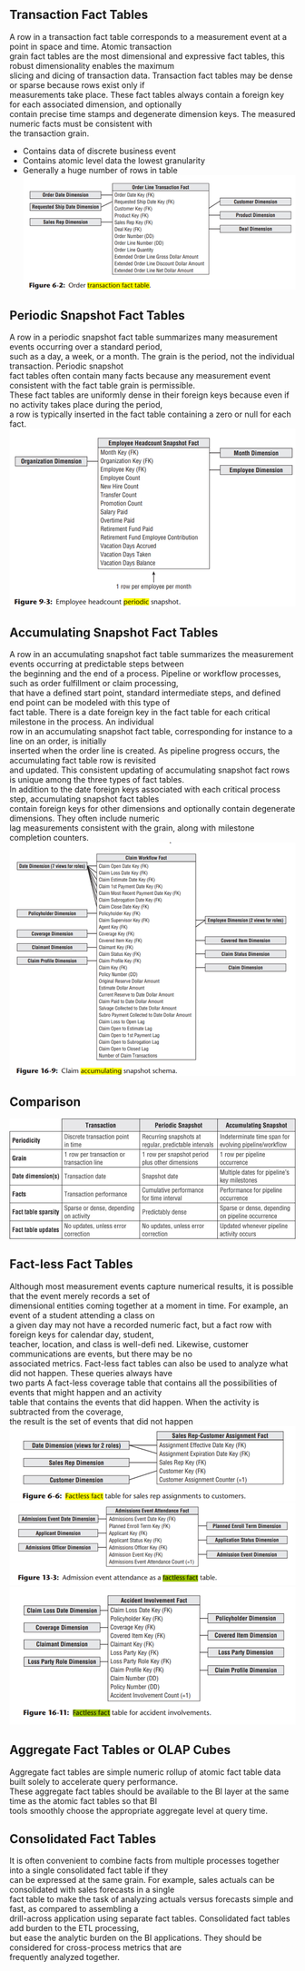 ## Transaction Fact Tables
A row in a transaction fact table corresponds to a measurement event at a point in space and time. Atomic transaction  
grain fact tables are the most dimensional and expressive fact tables, this robust dimensionality enables the maximum  
slicing and dicing of transaction data. Transaction fact tables may be dense or sparse because rows exist only if  
measurements take place. These fact tables always contain a foreign key for each associated dimension, and optionally  
contain precise time stamps and degenerate dimension keys. The measured numeric facts must be consistent with  
the transaction grain.
- Contains data of discrete business event
- Contains atomic level data the lowest granularity
- Generally a huge number of rows in table
![img.png](../images/Transc_fact_table.png)

## Periodic Snapshot Fact Tables
A row in a periodic snapshot fact table summarizes many measurement events occurring over a standard period,  
such as a day, a week, or a month. The grain is the period, not the individual transaction. Periodic snapshot  
fact tables often contain many facts because any measurement event consistent with the fact table grain is permissible.  
These fact tables are uniformly dense in their foreign keys because even if no activity takes place during the period,  
a row is typically inserted in the fact table containing a zero or null for each fact.
![img.png](../images/Periodic_snap_fact.png)

## Accumulating Snapshot Fact Tables
A row in an accumulating snapshot fact table summarizes the measurement events occurring at predictable steps between  
the beginning and the end of a process. Pipeline or workflow processes, such as order fulfillment or claim processing,  
that have a defined start point, standard intermediate steps, and defined end point can be modeled with this type of  
fact table. There is a date foreign key in the fact table for each critical milestone in the process. An individual  
row in an accumulating snapshot fact table, corresponding for instance to a line on an order, is initially  
inserted when the order line is created. As pipeline progress occurs, the accumulating fact table row is revisited  
and updated. This consistent updating of accumulating snapshot fact rows is unique among the three types of fact tables.  
In addition to the date foreign keys associated with each critical process step, accumulating snapshot fact tables  
contain foreign keys for other dimensions and optionally contain degenerate dimensions. They often include numeric  
lag measurements consistent with the grain, along with milestone completion counters.
![img.png](../images/accum_snap_fact.png)

## Comparison
![img.png](../images/fact_compare.png)

## Fact-less Fact Tables
Although most measurement events capture numerical results, it is possible that the event merely records a set of  
dimensional entities coming together at a moment in time. For example, an event of a student attending a class on  
a given day may not have a recorded numeric fact, but a fact row with foreign keys for calendar day, student,  
teacher, location, and class is well-defi ned. Likewise, customer communications are events, but there may be no  
associated metrics. Fact-less fact tables can also be used to analyze what did not happen. These queries always have  
two parts A fact-less coverage table that contains all the possibilities of events that might happen and an activity  
table that contains the events that did happen. When the activity is subtracted from the coverage,  
the result is the set of events that did not happen
![img.png](../images/flft1.png)  
![img.png](../images/flft2.png)  
![img.png](../images/flft3.png)  

## Aggregate Fact Tables or OLAP Cubes
Aggregate fact tables are simple numeric rollup of atomic fact table data built solely to accelerate query performance.  
These aggregate fact tables should be available to the BI layer at the same time as the atomic fact tables so that BI  
tools smoothly choose the appropriate aggregate level at query time.

## Consolidated Fact Tables
It is often convenient to combine facts from multiple processes together into a single consolidated fact table if they  
can be expressed at the same grain. For example, sales actuals can be consolidated with sales forecasts in a single  
fact table to make the task of analyzing actuals versus forecasts simple and fast, as compared to assembling a  
drill-across application using separate fact tables. Consolidated fact tables add burden to the ETL processing,  
but ease the analytic burden on the BI applications. They should be considered for cross-process metrics that are  
frequently analyzed together.
